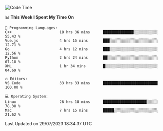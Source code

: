 
<!--START_SECTION:waka-->
![Code Time](http://img.shields.io/badge/Code%20Time-933%20hrs%204%20mins-blue)

📊 **This Week I Spent My Time On** 

```text
💬 Programming Languages: 
C++                      18 hrs 36 mins      ██████████████░░░░░░░░░░░   55.43 % 
Vue.js                   4 hrs 15 mins       ███░░░░░░░░░░░░░░░░░░░░░░   12.71 % 
Go                       4 hrs 12 mins       ███░░░░░░░░░░░░░░░░░░░░░░   12.56 % 
Python                   2 hrs 24 mins       ██░░░░░░░░░░░░░░░░░░░░░░░   07.18 % 
XML                      1 hr 34 mins        █░░░░░░░░░░░░░░░░░░░░░░░░   04.69 % 

🔥 Editors: 
VS Code                  33 hrs 33 mins      █████████████████████████   100.00 % 

💻 Operating System: 
Linux                    26 hrs 18 mins      ████████████████████░░░░░   78.38 % 
Mac                      7 hrs 15 mins       █████░░░░░░░░░░░░░░░░░░░░   21.62 % 
```


 Last Updated on 29/07/2023 18:34:37 UTC
<!--END_SECTION:waka-->

